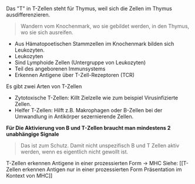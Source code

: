 

Das "T" in T-Zellen steht für Thymus, weil sich die Zellen im Thymus ausdifferenzieren.
> Wandern vom Knochenmark, wo sie gebildet werden, in den Thymus, wo sie sich ausreifen.

- Aus Hämatopoetischen Stammzellen im Knochenmark bilden sich Leukozyten.
- Leukozyten
- Sind  Lymphoide Zellen (Untergruppe von Leukozyten)
- Teil des angeborenen Immunsystems
- Erkennen Antigene über T-Zell-Rezeptoren (TCR)

Es gibt zwei Arten von T-Zellen
- Zytotoxische T-Zellen: Killt Zielzelle wie zum beispiel Virusinfizierte Zellen.
- Helfer T-Zellen: Hilft z.B. Makrophagen oder B-Zellen bei der Umwandlung in Antikörper sezernierende Zellen.

**Für Die Aktivierung von B und T-Zellen braucht man mindestens 2 unabhängige Signale** 
> Das ist zum Schutz. Damit nicht unspezifisch B und T Zellen aktiv werden, wenn es eigentlich nicht gewollt ist.

T-Zellen erkennen Antigene in einer prozessierten Form -> MHC
Siehe: [[T-Zellen erkennen Antigen nur in einer prozessierten Form Präsentation im Kontext von MHC]] 